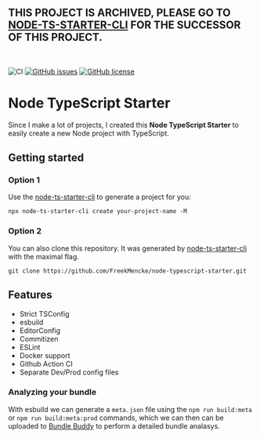 ## THIS PROJECT IS ARCHIVED, PLEASE GO TO [NODE-TS-STARTER-CLI](https://github.com/FreekMencke/node-ts-starter-cli) FOR THE SUCCESSOR OF THIS PROJECT.

<br>

![CI](https://github.com/FreekMencke/node-typescript-starter/workflows/CI/badge.svg)
[![GitHub issues](https://img.shields.io/github/issues/FreekMencke/node-typescript-starter.svg)](https://github.com/FreekMencke/node-typescript-starter/issues)
[![GitHub license](https://img.shields.io/github/license/FreekMencke/node-typescript-starter.svg)](https://github.com/FreekMencke/node-typescript-starter/blob/master/LICENSE)

# Node TypeScript Starter

Since I make a lot of projects, I created this **Node TypeScript Starter** to easily create a new Node project with TypeScript.

## Getting started

### Option 1

Use the [node-ts-starter-cli](https://github.com/FreekMencke/node-ts-starter-cli) to generate a project for you:

```
npx node-ts-starter-cli create your-project-name -M
```

### Option 2

You can also clone this repository. It was generated by [node-ts-starter-cli](https://github.com/FreekMencke/node-ts-starter-cli) with the maximal flag.

```
git clone https://github.com/FreekMencke/node-typescript-starter.git
```

## Features

- Strict TSConfig
- esbuild
- EditorConfig
- Commitizen
- ESLint
- Docker support
- Github Action CI
- Separate Dev/Prod config files

### Analyzing your bundle

With esbuild we can generate a `meta.json` file using the `npm run build:meta` or `npm run build:meta:prod` commands, which we can then can be uploaded to [Bundle Buddy](https://bundle-buddy.com/esbuild) to perform a detailed bundle analasys.

